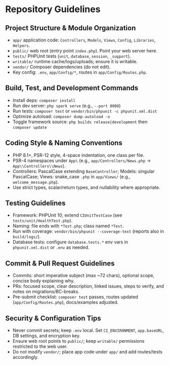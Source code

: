 # Repository Guidelines

## Project Structure & Module Organization
- `app/` application code: `Controllers`, `Models`, `Views`, `Config`, `Libraries`, `Helpers`.
- `public/` web root (entry point `index.php`). Point your web server here.
- `tests/` PHPUnit tests (`unit`, `database`, `session`, `_support`).
- `writable/` runtime cache/logs/uploads; ensure it is writable.
- `vendor/` Composer dependencies (do not edit).
- Key config: `.env`, `app/Config/*`, routes in `app/Config/Routes.php`.

## Build, Test, and Development Commands
- Install deps: `composer install`
- Run dev server: `php spark serve` (e.g., `--port 8080`)
- Run tests: `composer test` or `vendor/bin/phpunit -c phpunit.xml.dist`
- Optimize autoload: `composer dump-autoload -o`
- Toggle framework source: `php builds release|development` then `composer update`

## Coding Style & Naming Conventions
- PHP 8.1+, PSR-12 style, 4-space indentation, one class per file.
- PSR-4 namespaces under `App\` (e.g., `app/Controllers/News.php` → `App\\Controllers\\News`).
- Controllers: PascalCase extending `BaseController`; Models: singular PascalCase; Views: snake_case `.php` in `app/Views/` (e.g., `welcome_message.php`).
- Use strict types, scalar/return types, and nullability where appropriate.

## Testing Guidelines
- Framework: PHPUnit 10; extend `CIUnitTestCase` (see `tests/unit/HealthTest.php`).
- Naming: file ends with `*Test.php`; class named `*Test`.
- Run with coverage: `vendor/bin/phpunit --coverage-text` (reports also in `build/logs/`).
- Database tests: configure `database.tests.*` env vars in `phpunit.xml.dist` or `.env` as needed.

## Commit & Pull Request Guidelines
- Commits: short imperative subject (max ~72 chars), optional scope, concise body explaining why.
- PRs: focused scope, clear description, linked issues, steps to verify, and notes on migrations/BC-breaks.
- Pre-submit checklist: `composer test` passes, routes updated (`app/Config/Routes.php`), docs/examples adjusted.

## Security & Configuration Tips
- Never commit secrets; keep `.env` local. Set `CI_ENVIRONMENT`, `app.baseURL`, DB settings, and encryption key.
- Ensure web root points to `public/`; keep `writable/` permissions restricted to the web user.
- Do not modify `vendor/`; place app code under `app/` and add routes/tests accordingly.
